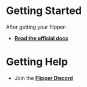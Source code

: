 # Getting Started
After getting your flipper:

- [**Read the official docs**](https://docs.flipper.net)

# Getting Help
- Join the [**Flipper Discord**](https://flipperzero.one/discord)